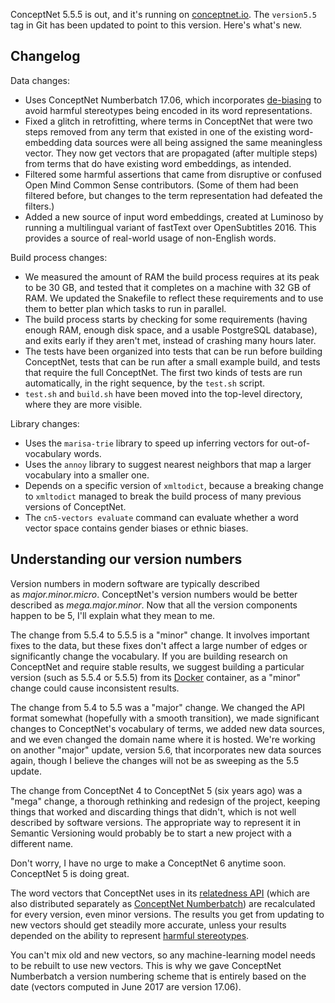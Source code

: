 <html><body><p>ConceptNet 5.5.5 is out, and it's running on <a href="http://conceptnet.io">conceptnet.io</a>. The <code>version5.5</code> tag in Git has been updated to point to this version. Here's what's new.

</p><h2>Changelog</h2>

Data changes:

<ul>
<li>Uses ConceptNet Numberbatch 17.06, which incorporates <a href="http://blog.conceptnet.io/2017/04/24/conceptnet-numberbatch-17-04-better-less-stereotyped-word-vectors/">de-biasing</a> to avoid harmful stereotypes being encoded in its word representations.</li>
<li>Fixed a glitch in retrofitting, where terms in ConceptNet that were two steps removed from any term that existed in one of the existing word-embedding data sources were all being assigned the same meaningless vector. They now get vectors that are propagated (after multiple steps) from terms that do have existing word embeddings, as intended.</li>
<li>Filtered some harmful assertions that came from disruptive or confused Open Mind Common Sense contributors. (Some of them had been filtered before, but changes to the term representation had defeated the filters.)</li>
<li>Added a new source of input word embeddings, created at Luminoso by running a multilingual variant of fastText over OpenSubtitles 2016. This provides a source of real-world usage of non-English words.</li>
</ul>

Build process changes:

<ul>
<li>We measured the amount of RAM the build process requires at its peak to be 30 GB, and tested that it completes on a machine with 32 GB of RAM. We updated the Snakefile to reflect these requirements and to use them to better plan which tasks to run in parallel.</li>
<li>The build process starts by checking for some requirements (having enough RAM, enough disk space, and a usable PostgreSQL database), and exits early if they aren't met, instead of crashing many hours later.</li>
<li>The tests have been organized into tests that can be run before building ConceptNet, tests that can be run after a small example build, and tests that require the full ConceptNet. The first two kinds of tests are run automatically, in the right sequence, by the <code>test.sh</code> script.</li>
<li><code>test.sh</code> and <code>build.sh</code> have been moved into the top-level directory, where they are more visible.</li>
</ul>

Library changes:

<ul>
<li>Uses the <code>marisa-trie</code> library to speed up inferring vectors for out-of-vocabulary words.</li>
<li>Uses the <code>annoy</code> library to suggest nearest neighbors that map a larger vocabulary into a smaller one.</li>
<li>Depends on a specific version of <code>xmltodict</code>, because a breaking change to <code>xmltodict</code> managed to break the build process of many previous versions of ConceptNet.</li>
<li>The <code>cn5-vectors evaluate</code> command can evaluate whether a word vector space contains gender biases or ethnic biases.</li>
</ul>

<h2>Understanding our version numbers</h2>

Version numbers in modern software are typically described as <em>major.minor.micro</em>. ConceptNet's version numbers would be better described as <em>mega.major.minor</em>. Now that all the version components happen to be 5, I'll explain what they mean to me.

The change from 5.5.4 to 5.5.5 is a "minor" change. It involves important fixes to the data, but these fixes don't affect a large number of edges or significantly change the vocabulary. If you are building research on ConceptNet and require stable results, we suggest building a particular version (such as 5.5.4 or 5.5.5) from its <a href="https://github.com/commonsense/conceptnet5/wiki/Running-your-own-copy">Docker</a> container, as a "minor" change could cause inconsistent results.

The change from 5.4 to 5.5 was a "major" change. We changed the API format somewhat (hopefully with a smooth transition), we made significant changes to ConceptNet's vocabulary of terms, we added new data sources, and we even changed the domain name where it is hosted. We're working on another "major" update, version 5.6, that incorporates new data sources again, though I believe the changes will not be as sweeping as the 5.5 update.

The change from ConceptNet 4 to ConceptNet 5 (six years ago) was a "mega" change, a thorough rethinking and redesign of the project, keeping things that worked and discarding things that didn't, which is not well described by software versions. The appropriate way to represent it in Semantic Versioning would probably be to start a new project with a different name.

Don't worry, I have no urge to make a ConceptNet 6 anytime soon. ConceptNet 5 is doing great.

The word vectors that ConceptNet uses in its <a href="https://github.com/commonsense/conceptnet5/wiki/API#looking-up-related-terms">relatedness API</a> (which are also distributed separately as <a href="http://github.com/commonsense/conceptnet-numberbatch">ConceptNet Numberbatch</a>) are recalculated for every version, even minor versions. The results you get from updating to new vectors should get steadily more accurate, unless your results depended on the ability to represent <a href="https://arxiv.org/abs/1607.06520">harmful stereotypes</a>.

You can't mix old and new vectors, so any machine-learning model needs to be rebuilt to use new vectors. This is why we gave ConceptNet Numberbatch a version numbering scheme that is entirely based on the date (vectors computed in June 2017 are version 17.06).</body></html>
